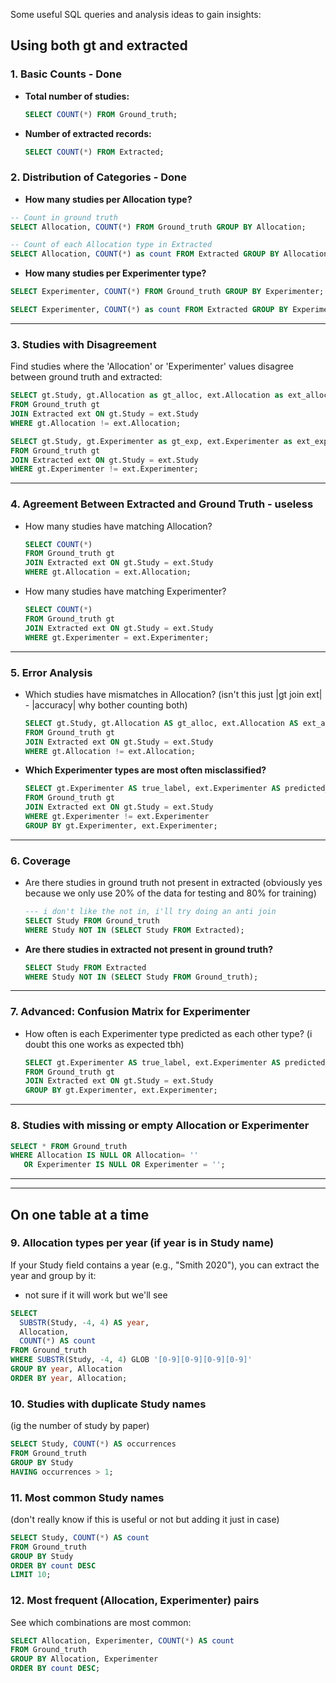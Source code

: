 Some useful SQL queries and analysis ideas to gain insights:


## Using both gt and extracted 

### 1. Basic Counts - Done
- **Total number of studies:**
  ```sql
  SELECT COUNT(*) FROM Ground_truth;
  ```
- **Number of extracted records:**
  ```sql
  SELECT COUNT(*) FROM Extracted;
  ```

### 2. Distribution of Categories - Done
- **How many studies per Allocation type?** 
```sql
-- Count in ground truth
SELECT Allocation, COUNT(*) FROM Ground_truth GROUP BY Allocation;

-- Count of each Allocation type in Extracted
SELECT Allocation, COUNT(*) as count FROM Extracted GROUP BY Allocation;
  ```
- **How many studies per Experimenter type?** 
```sql
SELECT Experimenter, COUNT(*) FROM Ground_truth GROUP BY Experimenter;

SELECT Experimenter, COUNT(*) as count FROM Extracted GROUP BY Experimenter;
  ```

---
### 3. Studies with Disagreement
Find studies where the 'Allocation' or 'Experimenter' values disagree between ground truth and extracted:
````sql
SELECT gt.Study, gt.Allocation as gt_alloc, ext.Allocation as ext_alloc
FROM Ground_truth gt
JOIN Extracted ext ON gt.Study = ext.Study
WHERE gt.Allocation != ext.Allocation;

SELECT gt.Study, gt.Experimenter as gt_exp, ext.Experimenter as ext_exp
FROM Ground_truth gt
JOIN Extracted ext ON gt.Study = ext.Study
WHERE gt.Experimenter != ext.Experimenter;
````

---
### 4. Agreement Between Extracted and Ground Truth - useless
- How many studies have matching Allocation?
  ```sql
  SELECT COUNT(*) 
  FROM Ground_truth gt
  JOIN Extracted ext ON gt.Study = ext.Study
  WHERE gt.Allocation = ext.Allocation;
  ```
- How many studies have matching Experimenter?
  ```sql
  SELECT COUNT(*) 
  FROM Ground_truth gt
  JOIN Extracted ext ON gt.Study = ext.Study
  WHERE gt.Experimenter = ext.Experimenter;
  ```

---

### 5. Error Analysis
- Which studies have mismatches in Allocation? (isn't this just |gt join ext| - |accuracy| why bother counting both)
  ```sql
  SELECT gt.Study, gt.Allocation AS gt_alloc, ext.Allocation AS ext_alloc
  FROM Ground_truth gt
  JOIN Extracted ext ON gt.Study = ext.Study
  WHERE gt.Allocation != ext.Allocation;
  ```
- **Which Experimenter types are most often misclassified?**
  ```sql
  SELECT gt.Experimenter AS true_label, ext.Experimenter AS predicted_label, COUNT(*)
  FROM Ground_truth gt
  JOIN Extracted ext ON gt.Study = ext.Study
  WHERE gt.Experimenter != ext.Experimenter
  GROUP BY gt.Experimenter, ext.Experimenter;
  ```

---

### 6. Coverage
- Are there studies in ground truth not present in extracted (obviously yes because we only use 20% of the data for testing and 80% for training)
  ```sql
  --- i don't like the not in, i'll try doing an anti join
  SELECT Study FROM Ground_truth 
  WHERE Study NOT IN (SELECT Study FROM Extracted);
  ```
- **Are there studies in extracted not present in ground truth?**
  ```sql
  SELECT Study FROM Extracted
  WHERE Study NOT IN (SELECT Study FROM Ground_truth);
  ```

---

### 7. Advanced: Confusion Matrix for Experimenter
- How often is each Experimenter type predicted as each other type? (i doubt this one works as expected tbh)
  ```sql
  SELECT gt.Experimenter AS true_label, ext.Experimenter AS predicted_label, COUNT(*)
  FROM Ground_truth gt
  JOIN Extracted ext ON gt.Study = ext.Study
  GROUP BY gt.Experimenter, ext.Experimenter;
  ```

--- 
### 8. Studies with missing or empty Allocation or Experimenter
```SQL
SELECT * FROM Ground_truth
WHERE Allocation IS NULL OR Allocation= ''
   OR Experimenter IS NULL OR Experimenter = '';
```

---
---

## On one table at a time

### 9. Allocation types per year (if year is in Study name)
If your Study field contains a year (e.g., "Smith 2020"), you can extract the year and group by it:
- not sure if it will work but we'll see
```SQL
SELECT
  SUBSTR(Study, -4, 4) AS year,
  Allocation,
  COUNT(*) AS count
FROM Ground_truth
WHERE SUBSTR(Study, -4, 4) GLOB '[0-9][0-9][0-9][0-9]'
GROUP BY year, Allocation
ORDER BY year, Allocation;
```

### 10. Studies with duplicate Study names
(ig the number of study by paper)
```sql
SELECT Study, COUNT(*) AS occurrences
FROM Ground_truth
GROUP BY Study
HAVING occurrences > 1;
```

### 11. Most common Study names
(don't really know if this is useful or not but adding it just in case)
``` sql 
SELECT Study, COUNT(*) AS count
FROM Ground_truth
GROUP BY Study
ORDER BY count DESC
LIMIT 10;
```

### 12. Most frequent (Allocation, Experimenter) pairs
See which combinations are most common:
``` sql
SELECT Allocation, Experimenter, COUNT(*) AS count
FROM Ground_truth
GROUP BY Allocation, Experimenter
ORDER BY count DESC;
```
